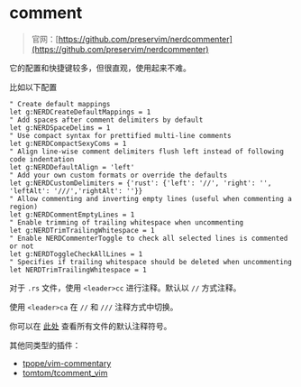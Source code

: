 # comment

> 官网：[https://github.com/preservim/nerdcommenter](https://github.com/preservim/nerdcommenter)

它的配置和快捷键较多，但很直观，使用起来不难。

比如以下配置

```vim
" Create default mappings
let g:NERDCreateDefaultMappings = 1
" Add spaces after comment delimiters by default
let g:NERDSpaceDelims = 1
" Use compact syntax for prettified multi-line comments
let g:NERDCompactSexyComs = 1
" Align line-wise comment delimiters flush left instead of following code indentation
let g:NERDDefaultAlign = 'left'
" Add your own custom formats or override the defaults
let g:NERDCustomDelimiters = {'rust': {'left': '//', 'right': '', 'leftAlt': '///','rightAlt': ''}}
" Allow commenting and inverting empty lines (useful when commenting a region)
let g:NERDCommentEmptyLines = 1
" Enable trimming of trailing whitespace when uncommenting
let g:NERDTrimTrailingWhitespace = 1
" Enable NERDCommenterToggle to check all selected lines is commented or not
let g:NERDToggleCheckAllLines = 1
" Specifies if trailing whitespace should be deleted when uncommenting
let NERDTrimTrailingWhitespace = 1
```

对于 `.rs` 文件，使用 `<leader>cc` 进行注释。默认以 `//` 方式注释。

使用 `<leader>ca` 在 `//` 和 `///` 注释方式中切换。

你可以在
[此处](https://github.com/preservim/nerdcommenter/blob/master/autoload/nerdcommenter.vim)
查看所有文件的默认注释符号。

其他同类型的插件：
- [tpope/vim-commentary](https://github.com/tpope/vim-commentary)
- [tomtom/tcomment_vim](https://github.com/tomtom/tcomment_vim)
